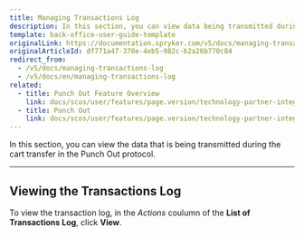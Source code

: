 ```yaml
---
title: Managing Transactions Log
description: In this section, you can view data being transmitted during the cart transfer in the Punch out protocol.
template: back-office-user-guide-template
originalLink: https://documentation.spryker.com/v5/docs/managing-transactions-log
originalArticleId: df771a47-370e-4eb5-982c-b2a26b770c84
redirect_from:
  - /v5/docs/managing-transactions-log
  - /v5/docs/en/managing-transactions-log
related:
  - title: Punch Out Feature Overview
    link: docs/scos/user/features/page.version/technology-partner-integrations/punch-out/punch-out-feature-overview.html
  - title: Punch Out
    link: docs/scos/user/features/page.version/technology-partner-integrations/punch-out/punch-out.html
---
```


In this section, you can view the data that is being transmitted during the cart transfer in the Punch Out protocol.

---
## Viewing the Transactions Log
To view the transaction log, in the *Actions* coulumn of the **List of Transactions Log**, click **View**.


